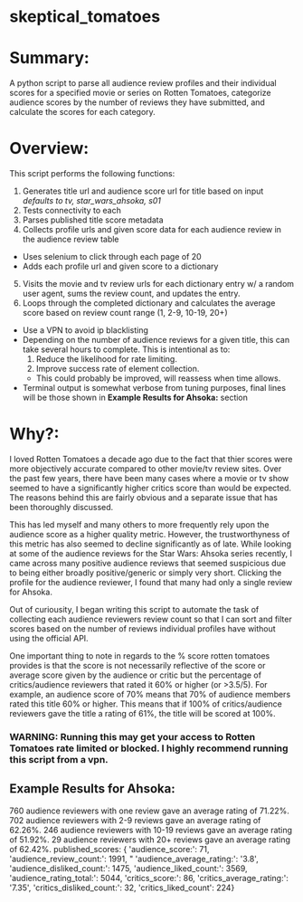 # skeptical_tomatoes

# Summary:
A python script to parse all audience review profiles and their individual scores for a specified movie or series on Rotten Tomatoes, categorize audience scores by the number of reviews they have submitted, and calculate the scores for each category. 

# Overview:
This script performs the following functions:
1. Generates title url and audience score url for title based on input *defaults to tv, star_wars_ahsoka, s01*
2. Tests connectivity to each
3. Parses published title score metadata
4. Collects profile urls and given score data for each audience review in the audience review table
  * Uses selenium to click through each page of 20
  * Adds each profile url and given score to a dictionary
5. Visits the movie and tv review urls for each dictionary entry w/ a random user agent, sums the review count, and updates the entry.
6. Loops through the completed dictionary and calculates the average score based on review count range (1, 2-9, 10-19, 20+)

  * Use a VPN to avoid ip blacklisting
  * Depending on the number of audience reviews for a given title, this can take several hours to complete. This is intentional as to:
    1. Reduce the likelihood for rate limiting.
    2. Improve success rate of element collection.
    * This could probably be improved, will reassess when time allows.
  * Terminal output is somewhat verbose from tuning purposes, final lines will be those shown in **Example Results for Ahsoka:** section

# Why?:
I loved Rotten Tomatoes a decade ago due to the fact that thier scores were more objectively accurate compared to other movie/tv review sites. Over the past few years, there have been many cases where a movie or tv show seemed to have a significantly higher critics score than would be expected. The reasons behind this are fairly obvious and a separate issue that has been thoroughly discussed. 

This has led myself and many others to more frequently rely upon the audience score as a higher quality metric. However, the trustworthyness of this metric has also seemed to decline significantly as of late. While looking at some of the audience reviews for the Star Wars: Ahsoka series recently, I came across many positive audience reviews that seemed suspicious due to being either broadly positive/generic or simply very short. Clicking the profile for the audience reviewer, I found that many had only a single review for Ahsoka.

Out of curiousity, I began writing this script to automate the task of collecting each audience reviewers review count so that I can sort and filter scores based on the number of reviews individual profiles have without using the official API.  

One important thing to note in regards to the % score rotten tomatoes provides is that the score is not necessarily reflective of the score or average score given by the audience or critic but the percentage of critics/audience reviewers that rated it 60% or higher (or >3.5/5). For example, an audience score of 70% means that 70% of audience members rated this title 60% or higher. This means that if 100% of critics/audience reviewers gave the title a rating of 61%, the title will be scored at 100%. 

### WARNING: Running this may get your access to Rotten Tomatoes rate limited or blocked. I highly recommend running this script from a vpn. 

## Example Results for Ahsoka:
760 audience reviewers with one review gave an average rating of 71.22%.
702 audience reviewers with 2-9 reviews gave an average rating of 62.26%.
246 audience reviewers with 10-19 reviews gave an average rating of 51.92%.
29 audience reviewers with 20+ reviews gave an average rating of 62.42%.
published_scores: {
  'audience_score:': 71, 'audience_review_count:': 1991, "
 'audience_average_rating:': '3.8', 
 'audience_disliked_count:': 1475, 
 'audience_liked_count:': 3569, 
 'audience_rating_total:': 5044, 
 'critics_score:': 86, 
 'critics_average_rating:': '7.35', 
 'critics_disliked_count:': 32, 
 'critics_liked_count': 224}